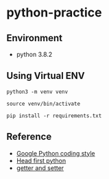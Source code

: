 # python-practice

## Environment

* python 3.8.2

## Using Virtual ENV

```
python3 -m venv venv

source venv/bin/activate

pip install -r requirements.txt
```


## Reference
* [Google Python coding style](http://note.drx.tw/2015/01/google-python-style-callname-rules-main.html)
* [Head first python](https://www.readwithu.com/Article/PythonBasis/python0/WhyStudyPython.html)
* [getter and setter](https://medium.com/bryanyang0528/python-setter-%E5%92%8C-getter-6c08a9d37d46)